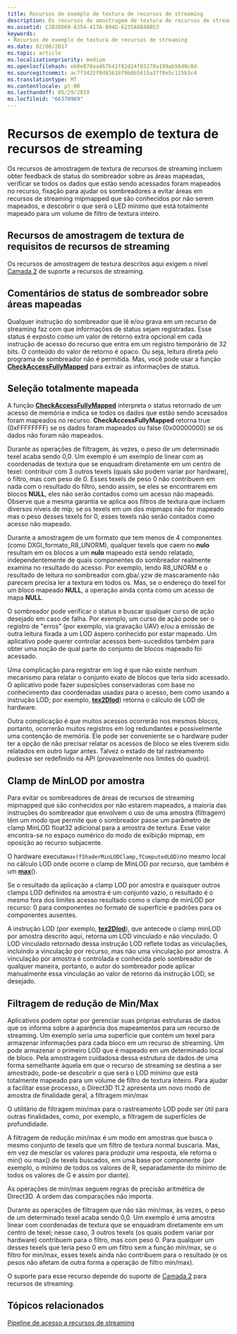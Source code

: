 ```yaml
---
title: Recursos de exemplo de textura de recursos de streaming
description: Os recursos de amostragem de textura de recursos de streaming incluem obter feedback de status do sombreador sobre as áreas mapeadas, verificar se todos os dados que estão sendo acessados foram mapeados no recurso, fixação para ajudar os sombreadores a evitar áreas em recursos de streaming mipmapped que são conhecidos por não serem mapeados, e descobrir o que será o LED mínimo que está totalmente mapeado para um volume de filtro de textura inteiro.
ms.assetid: C2B2DD69-8354-417A-894D-6235A8B48B53
keywords:
- Recursos de exemplo de textura de recursos de streaming
ms.date: 02/08/2017
ms.topic: article
ms.localizationpriority: medium
ms.openlocfilehash: eb0e870aa467641f82d24f03278a199ab56d0c8d
ms.sourcegitcommit: ac7f3422f8d83618f9b6b5615a37f8e5c115b3c4
ms.translationtype: MT
ms.contentlocale: pt-BR
ms.lasthandoff: 05/29/2019
ms.locfileid: "66370969"
---
```

# <a name="streaming-resources-texture-sampling-features"></a>Recursos de exemplo de textura de recursos de streaming


Os recursos de amostragem de textura de recursos de streaming incluem obter feedback de status do sombreador sobre as áreas mapeadas, verificar se todos os dados que estão sendo acessados foram mapeados no recurso, fixação para ajudar os sombreadores a evitar áreas em recursos de streaming mipmapped que são conhecidos por não serem mapeados, e descobrir o que será o LED mínimo que está totalmente mapeado para um volume de filtro de textura inteiro.

## <a name="span-idrequirementsofstreamingresourcestexturesamplingfeaturesspanspan-idrequirementsofstreamingresourcestexturesamplingfeaturesspanspan-idrequirementsofstreamingresourcestexturesamplingfeaturesspanrequirements-of-streaming-resources-texture-sampling-features"></a><span id="Requirements_of_streaming_resources_texture_sampling_features"></span><span id="requirements_of_streaming_resources_texture_sampling_features"></span><span id="REQUIREMENTS_OF_STREAMING_RESOURCES_TEXTURE_SAMPLING_FEATURES"></span>Recursos de amostragem de textura de requisitos de recursos de streaming


Os recursos de amostragem de textura descritos aqui exigem o nível [Camada 2](tier-2.md) de suporte a recursos de streaming.

## <a name="span-idshaderstatusfeedbackaboutmappedareasspanspan-idshaderstatusfeedbackaboutmappedareasspanspan-idshaderstatusfeedbackaboutmappedareasspanshader-status-feedback-about-mapped-areas"></a><span id="Shader_status_feedback_about_mapped_areas"></span><span id="shader_status_feedback_about_mapped_areas"></span><span id="SHADER_STATUS_FEEDBACK_ABOUT_MAPPED_AREAS"></span>Comentários de status de sombreador sobre áreas mapeadas


Qualquer instrução do sombreador que lê e/ou grava em um recurso de streaming faz com que informações de status sejam registradas. Esse status é exposto como um valor de retorno extra opcional em cada instrução de acesso do recurso que entra em um registro temporário de 32 bits. O conteúdo do valor de retorno é opaco. Ou seja, leitura direta pelo programa de sombreador não é permitida. Mas, você pode usar a função [**CheckAccessFullyMapped**](https://docs.microsoft.com/windows/desktop/direct3dhlsl/checkaccessfullymapped) para extrair as informações de status.

## <a name="span-idfullymappedcheckspanspan-idfullymappedcheckspanspan-idfullymappedcheckspanfully-mapped-check"></a><span id="Fully_mapped_check"></span><span id="fully_mapped_check"></span><span id="FULLY_MAPPED_CHECK"></span>Seleção totalmente mapeada


A função [**CheckAccessFullyMapped**](https://docs.microsoft.com/windows/desktop/direct3dhlsl/checkaccessfullymapped) interpreta o status retornado de um acesso de memória e indica se todos os dados que estão sendo acessados foram mapeados no recurso. **CheckAccessFullyMapped** retorna true (0xFFFFFFFF) se os dados foram mapeados ou false (0x00000000) se os dados não foram não mapeados.

Durante as operações de filtragem, às vezes, o peso de um determinado texel acaba sendo 0,0. Um exemplo é um exemplo de linear com as coordenadas de textura que se enquadram diretamente em um centro de texel: contribuir com 3 outros texels (quais são podem variar por hardware), o filtro, mas com peso de 0. Esses texels de peso 0 não contribuem em nada com o resultado do filtro, sendo assim, se eles se encontrarem em blocos **NULL**, eles não serão contados como um acesso não mapeado. Observe que a mesma garantia se aplica aos filtros de textura que incluem diversos níveis de mip; se os texels em um dos mipmaps não for mapeado mas o peso desses texels for 0, esses texels não serão contados como acesso não mapeado.

Durante a amostragem de um formato que tem menos de 4 componentes (como DXGI\_formato\_R8\_UNORM), qualquer texels que caem no **nulo** resultam em os blocos a um **nulo** mapeado está sendo relatado, independentemente de quais componentes do sombreador realmente examina no resultado do acesso. Por exemplo, lendo R8\_UNORM e o resultado de leitura no sombreador com.gba/.yzw de mascaramento não parecem precisa ler a textura em todos os. Mas, se o endereço do texel for um bloco mapeado **NULL**, a operação ainda conta como um acesso de mapa **NULL**.

O sombreador pode verificar o status e buscar qualquer curso de ação desejado em caso de falha. Por exemplo, um curso de ação pode ser o registro de "erros" (por exemplo, via gravação UAV) e/ou a emissão de outra leitura fixada a um LOD áspero conhecido por estar mapeado. Um aplicativo pode querer controlar acessos bem-sucedidos também para obter uma noção de qual parte do conjunto de blocos mapeado foi acessado.

Uma complicação para registrar em log é que não existe nenhum mecanismo para relatar o conjunto exato de blocos que teria sido acessado. O aplicativo pode fazer suposições conservadoras com base no conhecimento das coordenadas usadas para o acesso, bem como usando a instrução LOD; por exemplo, [**tex2Dlod**](https://docs.microsoft.com/windows/desktop/direct3dhlsl/dx-graphics-hlsl-tex2dlod)) retorna o cálculo de LOD de hardware.

Outra complicação é que muitos acessos ocorrerão nos mesmos blocos, portanto, ocorrerão muitos registros em log redundantes e possivelmente uma contenção de memória. Ele pode ser conveniente se o hardware puder ter a opção de não precisar relatar os acessos de bloco se eles tiverem sido relatados em outro lugar antes. Talvez o estado de tal rastreamento pudesse ser redefinido na API (provavelmente nos limites do quadro).

## <a name="span-idper-sampleminlodclampspanspan-idper-sampleminlodclampspanspan-idper-sampleminlodclampspanper-sample-minlod-clamp"></a><span id="Per-sample_MinLOD_clamp"></span><span id="per-sample_minlod_clamp"></span><span id="PER-SAMPLE_MINLOD_CLAMP"></span>Clamp de MinLOD por amostra


Para evitar os sombreadores de áreas de recursos de streaming mipmapped que são conhecidos por não estarem mapeados, a maioria das instruções do sombreador que envolvem o uso de uma amostra (filtragem) têm um modo que permite que o sombreador passe um parâmetro de clamp MinLOD float32 adicional para a amostra de textura. Esse valor encontra-se no espaço numérico do modo de exibição mipmap, em oposição ao recurso subjacente.

O hardware executa` max(fShaderMinLODClamp,fComputedLOD) `no mesmo local no cálculo LOD onde ocorre o clamp de MinLOD por recurso, que também é um [**max**](https://docs.microsoft.com/windows/desktop/direct3dhlsl/dx-graphics-hlsl-max)().

Se o resultado da aplicação a clamp LOD por amostra e quaisquer outros clamps LOD definidos na amostra é um conjunto vazio, o resultado é o mesmo fora dos limites acesso resultado como o clamp de minLOD por recurso: 0 para componentes no formato de superfície e padrões para os componentes ausentes.

A instrução LOD (por exemplo, [**tex2Dlod**](https://docs.microsoft.com/windows/desktop/direct3dhlsl/dx-graphics-hlsl-tex2dlod)), que antecede o clamp minLOD por amostra descrito aqui, retorna um LOD vinculado e não vinculado. O LOD vinculado retornado dessa instrução LOD reflete todas as vinculações, incluindo a vinculação por recurso, mas não uma vinculação por amostra. A vinculação por amostra é controlada e conhecida pelo sombreador de qualquer maneira, portanto, o autor do sombreador pode aplicar manualmente essa vinculação ao valor de retorno da instrução LOD, se desejado.

## <a name="span-idminmaxreductionfilteringspanspan-idminmaxreductionfilteringspanspan-idminmaxreductionfilteringspanminmax-reduction-filtering"></a><span id="Min_Max_reduction_filtering"></span><span id="min_max_reduction_filtering"></span><span id="MIN_MAX_REDUCTION_FILTERING"></span>Filtragem de redução de Min/Max


Aplicativos podem optar por gerenciar suas próprias estruturas de dados que os informa sobre a aparência dos mapeamentos para um recurso de streaming. Um exemplo seria uma superfície que contém um texel para armazenar informações para cada bloco em um recurso de streaming. Um pode armazenar o primeiro LOD que é mapeado em um determinado local de bloco. Pela amostragem cuidadosa dessa estrutura de dados de uma forma semelhante àquela em que o recurso de streaming se destina a ser amostrado, pode-se descobrir o que será o LOD mínimo que está totalmente mapeado para um volume de filtro de textura inteiro. Para ajudar a facilitar esse processo, o Direct3D 11.2 apresenta um novo modo de amostra de finalidade geral, a filtragem min/max

O utilitário de filtragem min/max para o rastreamento LOD pode ser útil para outras finalidades, como, por exemplo, a filtragem de superfícies de profundidade.

A filtragem de redução min/max é um modo em amostras que busca o mesmo conjunto de texels que um filtro de textura normal buscaria. Mas, em vez de mesclar os valores para produzir uma resposta, ele retorna o min() ou max() de texels buscados, em uma base por componente (por exemplo, o mínimo de todos os valores de R, separadamente do mínimo de todos os valores de G e assim por diante).

As operações de min/max seguem regras de precisão aritmética de Direct3D. A ordem das comparações não importa.

Durante as operações de filtragem que não são min/max, às vezes, o peso de um determinado texel acaba sendo 0,0. Um exemplo é uma amostra linear com coordenadas de textura que se enquadram diretamente em um centro de texel; nesse caso, 3 outros texels (os quais podem variar por hardware) contribuem para o filtro, mas com peso 0. Para qualquer um desses texels que teria peso 0 em um filtro sem a função min/max, se o filtro for min/max, esses texels ainda não contribuem para o resultado (e os pesos não afetam de outra forma a operação de filtro min/max).

O suporte para esse recurso depende do suporte de [Camada 2](tier-2.md) para recursos de streaming.

## <a name="span-idrelated-topicsspanrelated-topics"></a><span id="related-topics"></span>Tópicos relacionados


[Pipeline de acesso a recursos de streaming](pipeline-access-to-streaming-resources.md)

 

 





